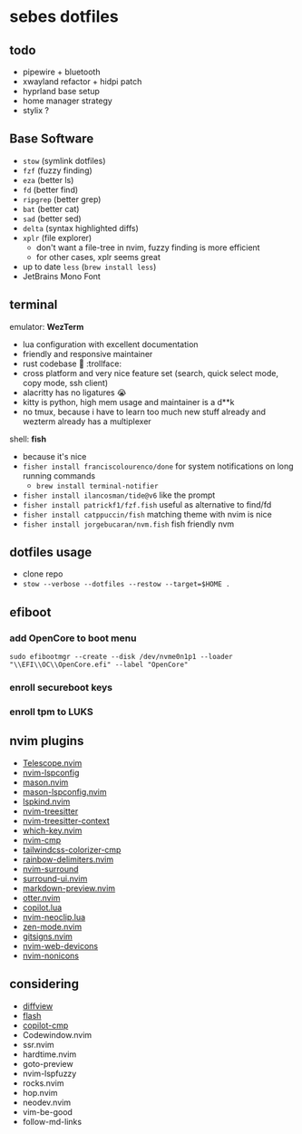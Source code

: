 # sebes dotfiles

## todo

- pipewire + bluetooth
- xwayland refactor + hidpi patch
- hyprland base setup
- home manager strategy
- stylix ?

## Base Software

- `stow` (symlink dotfiles)
- `fzf` (fuzzy finding)
- `eza` (better ls)
- `fd` (better find)
- `ripgrep` (better grep)
- `bat` (better cat)
- `sad` (better sed)
- `delta` (syntax highlighted diffs)
- `xplr` (file explorer)
  - don't want a file-tree in nvim, fuzzy finding is more efficient
  - for other cases, xplr seems great
- up to date `less` (`brew install less`)
- JetBrains Mono Font

## terminal

emulator: **WezTerm**

- lua configuration with excellent documentation
- friendly and responsive maintainer
- rust codebase :crab: :trollface:
- cross platform and very nice feature set (search, quick select mode, copy mode, ssh client)
- alacritty has no ligatures :sob:
- kitty is python, high mem usage and maintainer is a d\*\*k
- no tmux, because i have to learn too much new stuff already and wezterm already has a multiplexer

shell: **fish**

- because it's nice
- `fisher install franciscolourenco/done` for system notifications on long running commands
  - `brew install terminal-notifier`
- `fisher install ilancosman/tide@v6` like the prompt
- `fisher install patrickf1/fzf.fish` useful as alternative to find/fd
- `fisher install catppuccin/fish` matching theme with nvim is nice
- `fisher install jorgebucaran/nvm.fish` fish friendly nvm

## dotfiles usage

- clone repo
- `stow --verbose --dotfiles --restow --target=$HOME .`

## efiboot

### add OpenCore to boot menu

`sudo efibootmgr --create --disk /dev/nvme0n1p1 --loader "\\EFI\\OC\\OpenCore.efi" --label "OpenCore"`

### enroll secureboot keys

### enroll tpm to LUKS

## nvim plugins

- [Telescope.nvim](https://github.com/nvim-telescope/telescope.nvim)
- [nvim-lspconfig](https://github.com/neovim/nvim-lspconfig)
- [mason.nvim](https://github.com/williamboman/mason.nvim)
- [mason-lspconfig.nvim](https://github.com/williamboman/mason-lspconfig.nvim)
- [lspkind.nvim](https://github.com/onsails/lspkind.nvim)
- [nvim-treesitter](https://github.com/nvim-treesitter/nvim-treesitter)
- [nvim-treesitter-context](https://github.com/nvim-treesitter/nvim-treesitter-context)
- [which-key.nvim](https://github.com/folke/which-key.nvim)
- [nvim-cmp](https://github.com/hrsh7th/nvim-cmp)
- [tailwindcss-colorizer-cmp](https://github.com/roobert/tailwindcss-colorizer-cmp.nvim)
- [rainbow-delimiters.nvim](https://github.com/hiphish/rainbow-delimiters.nvim)
- [nvim-surround](https://github.com/kylechui/nvim-surround)
- [surround-ui.nvim](https://github.com/roobert/surround-ui.nvim)
- [markdown-preview.nvim](https://github.com/iamcco/markdown-preview.nvim)
- [otter.nvim](https://github.com/jmbuhr/otter.nvim)
- [copilot.lua](https://github.com/zbirenbaum/copilot.lua)
- [nvim-neoclip.lua](https://github.com/AckslD/nvim-neoclip.lua)
- [zen-mode.nvim](https://github.com/folke/zen-mode.nvim)
- [gitsigns.nvim](https://github.com/lewis6991/gitsigns.nvim)
- [nvim-web-devicons](https://github.com/nvim-tree/nvim-web-devicons)
- [nvim-nonicons](https://github.com/yamatsum/nvim-nonicons)

## considering

- [diffview](https://github.com/sindrets/diffview.nvim)
- [flash](https://github.com/folke/flash.nvim)
- [copilot-cmp](https://github.com/zbirenbaum/copilot-cmp)
- Codewindow.nvim
- ssr.nvim
- hardtime.nvim
- goto-preview
- nvim-lspfuzzy
- rocks.nvim
- hop.nvim
- neodev.nvim
- vim-be-good
- follow-md-links

